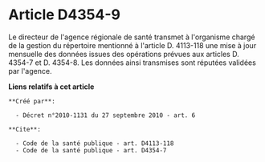 # Article D4354-9

Le directeur de l'agence régionale de santé transmet à l'organisme chargé de la gestion du répertoire mentionné à l'article
D. 4113-118 une mise à jour mensuelle des données issues des opérations prévues aux articles D. 4354-7 et D. 4354-8. Les
données ainsi transmises sont réputées validées par l'agence.

**Liens relatifs à cet article**

	**Créé par**:

	  - Décret n°2010-1131 du 27 septembre 2010 - art. 6

	**Cite**:

	  - Code de la santé publique - art. D4113-118
	  - Code de la santé publique - art. D4354-7
